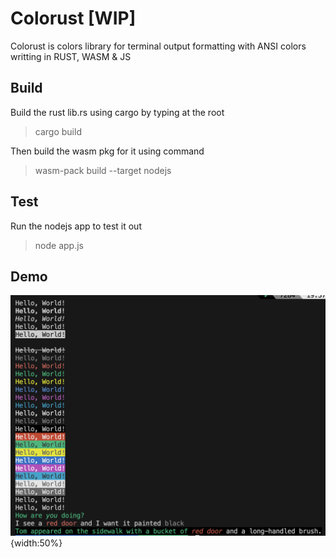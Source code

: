 # Colorust [WIP]

Colorust is colors library for terminal output formatting with ANSI colors writting in RUST, WASM & JS

## Build

Build the rust lib.rs using cargo by typing at the root

> cargo build

Then build the wasm pkg for it using command

> wasm-pack build --target nodejs

## Test

Run the nodejs app to test it out

> node app.js

## Demo

![DEMO](./demo.png){width:50%}
